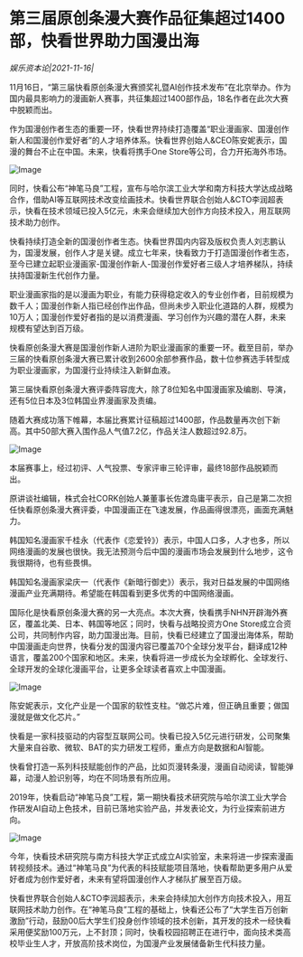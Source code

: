 # 第三届原创条漫大赛作品征集超过1400部，快看世界助力国漫出海

*娱乐资本论|2021-11-16|*

11月16日，“第三届快看原创条漫大赛颁奖礼暨AI创作技术发布”在北京举办。作为国内最具影响力的漫画新人赛事，共征集超过1400部作品，18名作者在此次大赛中脱颖而出。

作为国漫创作者生态的重要一环，快看世界持续打造覆盖“职业漫画家、国漫创作新人和国漫创作爱好者”的人才培养体系。快看世界创始人&CEO陈安妮表示，国漫的舞台不止在中国。未来，快看将携手One Store等公司，合力开拓海外市场。

![Image](http://static.ylzbl.com/uploads/ueditor/php/upload/image/20211116/1637054501445603.png)

同时，快看公布“神笔马良”工程，宣布与哈尔滨工业大学和南方科技大学达成战略合作，借助AI等互联网技术改变绘画技术。快看世界联合创始人&CTO李润超表示，快看在技术领域已投入5亿元，未来会继续加大创作方向技术投入，用互联网技术助力创作。

快看持续打造全新的国漫创作者生态。快看世界国内内容及版权负责人刘志鹏认为，国漫发展，创作人才是关键。成立七年来，快看致力于打造国漫创作者生态，至今已建立起职业漫画家-国漫创作新人-国漫创作爱好者三级人才培养梯队，持续扶持国漫新生代创作力量。

职业漫画家指的是以漫画为职业，有能力获得稳定收入的专业创作者，目前规模为数千人；国漫创作新人指已经创作出作品，但尚未步入职业化道路的人群，规模为10万人；国漫创作爱好者指的是以消费漫画、学习创作为兴趣的潜在人群，未来规模有望达到百万级。

快看原创条漫大赛是国漫创作新人进阶为职业漫画家的重要一环。截至目前，举办三届的快看原创条漫大赛已累计收到2600余部参赛作品，数十位参赛选手转型成为职业漫画家，为国漫行业持续注入新鲜血液。

第三届快看原创条漫大赛评委阵容庞大，除了8位知名中国漫画家及编剧、导演，还有5位日本及3位韩国业界漫画家及责编。

随着大赛成功落下帷幕，本届比赛累计征稿超过1400部，作品数量再次创下新高。其中50部大赛入围作品人气值7.2亿，作品关注人数超过92.8万。

![Image](http://static.ylzbl.com/uploads/ueditor/php/upload/image/20211116/1637054520737990.png)

本届赛事上，经过初评、人气投票、专家评审三轮评审，最终18部作品脱颖而出。

原讲谈社编辑，株式会社CORK创始人兼董事长佐渡岛庸平表示，自己是第二次担任快看原创条漫大赛评委，中国漫画正在飞速发展，作品画得很漂亮，画面充满魅力。

韩国知名漫画家千桂永（代表作《恋爱铃》）表示，中国人口多，人才也多，所以网络漫画的发展也很快。我无法预测今后中国的漫画市场会发展到什么地步，这令我很期待，也有些畏惧。

韩国知名漫画家梁庆一（代表作《新暗行御史》）表示，我对日益发展的中国网络漫画产业充满期待。希望能在韩国看到更多优秀的中国网络漫画。

国际化是快看原创条漫大赛的另一大亮点。本次大赛，快看携手NHN开辟海外赛区，覆盖北美、日本、韩国等地区；同时，快看与战略投资方One Store成立合资公司，共同制作内容，助力国漫出海。目前，快看已经建立了国漫出海体系，帮助中国漫画走向世界，快看分发的国漫内容已覆盖70个全球分发平台，翻译成12种语言，覆盖200个国家和地区。未来，快看将进一步成长为全球孵化、全球发行、全球开发的全球化漫画平台，让更多全球读者喜欢上中国漫画。

![Image](http://static.ylzbl.com/uploads/ueditor/php/upload/image/20211116/1637054528224511.png)

陈安妮表示，文化产业是一个国家的软性支柱。“做芯片难，但正确且重要；做国漫就是做文化芯片。”

快看是一家科技驱动的内容型互联网公司。快看已投入5亿元进行研发，公司聚集大量来自谷歌、微软、BAT的实力研发工程师，重点方向是数据和AI智能。

快看曾打造一系列科技赋能创作的产品，比如页漫转条漫，漫画自动阅读，智能弹幕，动漫人脸识别等，均在不同场景有所应用。

2019年，快看启动“神笔马良”工程，第一期快看技术研究院与哈尔滨工业大学合作研发AI自动上色技术，目前已落地实验产品，并发表论文，为行业探索前进方向。

![Image](http://static.ylzbl.com/uploads/ueditor/php/upload/image/20211116/1637054500692065.png)

今年，快看技术研究院与南方科技大学正式成立AI实验室，未来将进一步探索漫画转视频技术。通过“神笔马良”为代表的科技赋能项目落地，快看帮助更多用户从爱好者成为创作爱好者，未来有望将国漫创作人才梯队扩展至百万级。

快看世界联合创始人&CTO李润超表示，未来会持续加大创作方向技术投入，用互联网技术助力创作。在“神笔马良”工程的基础上，快看还公布了“大学生百万创新激励”行动，鼓励00后大学生们投身创作领域的技术创新，其开发的技术一经快看采用便奖励100万元，上不封顶；同时，快看校园招聘正在进行中，面向技术类高校毕业生人才，开放高阶技术岗位，为国漫产业发展储备新生代科技力量。

